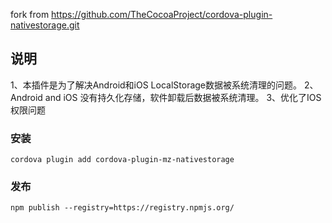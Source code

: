 fork from https://github.com/TheCocoaProject/cordova-plugin-nativestorage.git

## 说明
1、本插件是为了解决Android和iOS LocalStorage数据被系统清理的问题。
2、Android and iOS 没有持久化存储，软件卸载后数据被系统清理。
3、优化了IOS权限问题

### 安装
```
cordova plugin add cordova-plugin-mz-nativestorage
```
### 发布
```
npm publish --registry=https://registry.npmjs.org/
```


